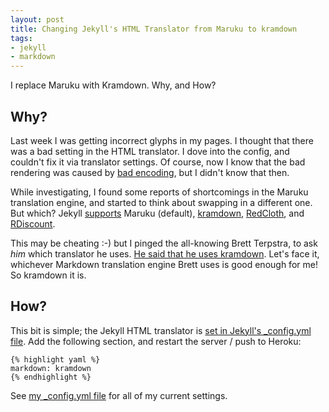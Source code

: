 ```yaml
---
layout: post
title: Changing Jekyll's HTML Translator from Maruku to kramdown
tags:
- jekyll
- markdown
---
```

I replace Maruku with Kramdown.  Why, and How?

Why?
----
Last week I was getting incorrect glyphs in my pages.  I thought that there was a bad setting in the HTML translator.  I dove into the config, and couldn't fix it via translator settings.  Of course, now I know that the bad rendering was caused by <a href='/2013/12/09/bad-quotes-encoding.html'>bad encoding</a>, but I didn't know that then.

While investigating, I found some reports of shortcomings in the Maruku translation engine, and started to think about swapping in a different one.  But which?  Jekyll [supports](https://twitter.com/jekyllrb/status/408631134009163776) Maruku (default), [kramdown](http://kramdown.gettalong.org/), [RedCloth](http://redcloth.org/), and [RDiscount](http://dafoster.net/projects/rdiscount/).

This may be cheating :-) but I pinged the all-knowing Brett Terpstra, to ask *him* which translator he uses.  [He said that he uses kramdown](https://twitter.com/ttscoff/status/408600898844499969).  Let's face it, whichever Markdown translation engine Brett uses is good enough for me!  So kramdown it is.

How?
----
This bit is simple; the Jekyll HTML translator is [set in Jekyll's _config.yml file](http://jekyllrb.com/docs/configuration/). Add the following section, and restart the server / push to Heroku:

    {% highlight yaml %}
    markdown: kramdown
    {% endhighlight %}

See [my _config.yml file](https://github.com/bobgilmore/jekyll-blog/blob/master/_config.yml) for all of my current settings.
